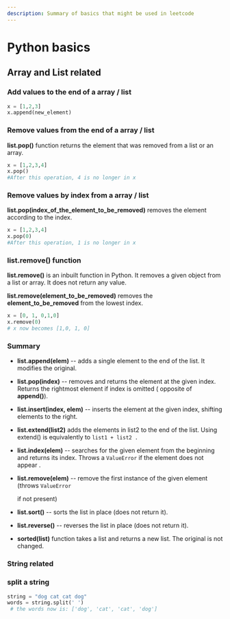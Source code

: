 ```yaml
---
description: Summary of basics that might be used in leetcode
---
```


# Python basics

## Array  and List related 

### Add values to the end of a array / list

```python
x = [1,2,3]
x.append(new_element)
```

### Remove values from the end of a array / list

**list.pop\(\)** function returns the element that was removed from a list or an array.

```python
x = [1,2,3,4]
x.pop()
#After this operation, 4 is no longer in x
```

### Remove values by index from a array / list

**list.pop\(index\_of\_the\_element\_to\_be\_removed\)** removes the element according to the index.

```python
x = [1,2,3,4]
x.pop(0)
#After this operation, 1 is no longer in x
```

### list.remove\(\) function 

**list.remove\(\)** is an inbuilt function in Python. It removes a given object from a list or array. It does not return any value.

**list.remove\(element\_to\_be\_removed\)** removes the **element\_to\_be\_removed** from the lowest index.

```python
x = [0, 1, 0,1,0]
x.remove(0)
# x now becomes [1,0, 1, 0]
```

### Summary

* **list.append\(elem\)** -- adds a single element to the end of the list. It modifies the original.
* **list.pop\(index\)** -- removes and returns the element at the given index. Returns the rightmost element if index is omitted \( opposite of **append\(\)**\).
* **list.insert\(index, elem\)** -- inserts the element at the given index, shifting elements to the right.
* **list.extend\(list2\)** adds the elements in list2 to the end of the list.   Using extend\(\) is equivalently to  `list1 + list2 .`
* **list.index\(elem\)** -- searches for the given element from the beginning and returns its index. Throws a  `ValueError` if the element does not appear .
* **list.remove\(elem\)** -- remove the first instance of the given element \(throws `ValueError` 

   if not present\)

* **list.sort\(\)** -- sorts the list in place \(does not return it\).
* **list.reverse\(\)** -- reverses the list in place \(does not return it\).
* **sorted\(list\)** function takes a list and returns a new list. The original is not changed.

### String related

### split a string

```python
string = "dog cat cat dog"
words = string.split(' ')
 # the words now is: ['dog', 'cat', 'cat', 'dog']
```



